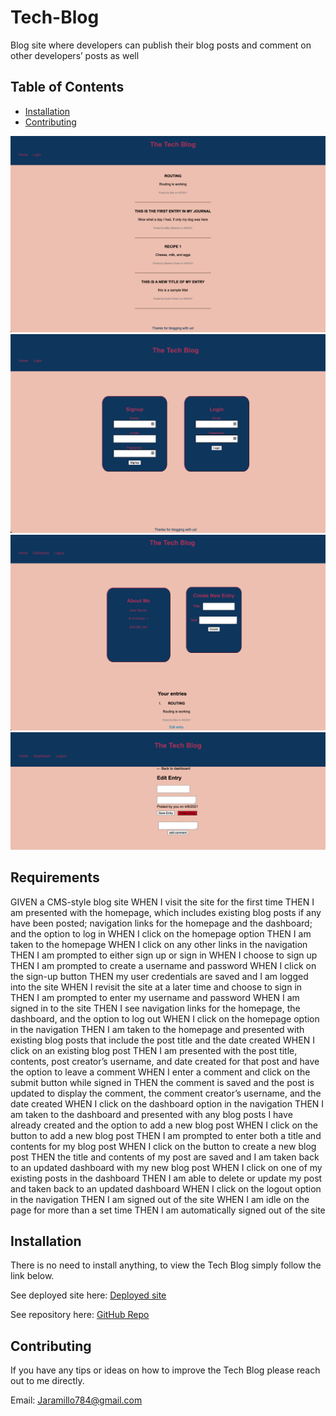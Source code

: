 # Tech-Blog
Blog site where developers can publish their blog posts and comment on other developers’ posts as well

## Table of Contents

* [Installation](#Installation)
* [Contributing](#Contributing)


![screenshot of homepage](./public/images/homepage.png)
![screenshot of login-page](./public/images/login-page.png)
![screenshot of dashboard](./public/images/dashboard.png)
![screenshot of edit-entry](./public/images/edit-entry.png)

## Requirements

GIVEN a CMS-style blog site
WHEN I visit the site for the first time
THEN I am presented with the homepage, which includes existing blog posts if any have been posted; navigation links for the homepage and the dashboard; and the option to log in
WHEN I click on the homepage option
THEN I am taken to the homepage
WHEN I click on any other links in the navigation
THEN I am prompted to either sign up or sign in
WHEN I choose to sign up
THEN I am prompted to create a username and password
WHEN I click on the sign-up button
THEN my user credentials are saved and I am logged into the site
WHEN I revisit the site at a later time and choose to sign in
THEN I am prompted to enter my username and password
WHEN I am signed in to the site
THEN I see navigation links for the homepage, the dashboard, and the option to log out
WHEN I click on the homepage option in the navigation
THEN I am taken to the homepage and presented with existing blog posts that include the post title and the date created
WHEN I click on an existing blog post
THEN I am presented with the post title, contents, post creator’s username, and date created for that post and have the option to leave a comment
WHEN I enter a comment and click on the submit button while signed in
THEN the comment is saved and the post is updated to display the comment, the comment creator’s username, and the date created
WHEN I click on the dashboard option in the navigation
THEN I am taken to the dashboard and presented with any blog posts I have already created and the option to add a new blog post
WHEN I click on the button to add a new blog post
THEN I am prompted to enter both a title and contents for my blog post
WHEN I click on the button to create a new blog post
THEN the title and contents of my post are saved and I am taken back to an updated dashboard with my new blog post
WHEN I click on one of my existing posts in the dashboard
THEN I am able to delete or update my post and taken back to an updated dashboard
WHEN I click on the logout option in the navigation
THEN I am signed out of the site
WHEN I am idle on the page for more than a set time
THEN I am automatically signed out of the site

## Installation

There is no need to install anything, to view the Tech Blog simply follow the link below. 

See deployed site here: [Deployed site](https://jd-jaramillo-tech-blog.herokuapp.com/) 

See repository here: [GitHub Repo](https://github.com/JD-Jaramillo/Tech-Blog)

## Contributing

If you have any tips or ideas on how to improve the Tech Blog please reach out to me directly. 

Email: Jaramillo784@gmail.com

